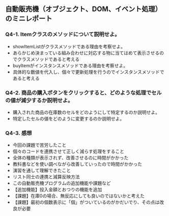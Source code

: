 ## 自動販売機（オブジェクト、DOM、イベント処理）のミニレポート
### Q4-1. Itemクラスのメソッドについて説明せよ。
* showItemListがクラスメソッドである理由を考察せよ。
* あらかじめ決まっている組み合わせに対応する物に当てはめて表示させるのでクラスメソッドであると考える
* buyItemがインスタンスメソッドである理由を考察せよ。
* 具体的な数値を代入し、個々で更新処理を行うのでインスタンスメソッドであると考える
### Q4-2. 商品の購入ボタンをクリックすると、どのような処理でセルの値が減少するか説明せよ。
* 購入された商品の在庫数のセルをどのようにして特定するのか説明せよ。
* 特定したセルの値をどのように変更するのか説明せよ。
### Q4-3. 感想
* 今回の課題で苦労したこと
* 個々のコードを連携させて正しく減らす処理をすること
* 全体の種類が表示されず、改善させるのに時間がかかった
* 教科書などを使い調べながら改善していったので時間がかかった
* 演習を通して理解できたこと
* リスト同士の連携と減算反映方法
* この自動販売機プログラムの追加機能や課題など
* 【追加機能】投入金額とおつりの機能を追加
* 【課題】在庫0の場合、無反応にしても良いのではないかと考えた
* 【課題】最初の個数表示に「個」がついているのがかだいでり、その点は改良が必要
